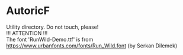 # AutoricF
Utility directory. Do not touch, please!<br>
!!! ATTENTION !!!<br>
The font 'RunWild-Demo.ttf' is from https://www.urbanfonts.com/fonts/Run_Wild.font (by Serkan Dilemek)
